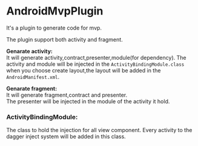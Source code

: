 # AndroidMvpPlugin
It's a plugin to generate code for mvp.

The plugin support both activity and fragment.  

**Genarate activity:**  
It will generate activity,contract,presenter,module(for dependency).
The activity and module will be injected in the `ActivityBindingModule.class`  
when you choose create layout,the layout will be added in the `AndroidManifest.xml`.  

**Genarate fragment:**  
It will generate fragment,contract and presenter.  
The presenter will be injected in the module of the activity it hold.  

### ActivityBindingModule:  
The class to hold the injection for all view component.
Every activity to the dagger inject system will be added in this class.  



